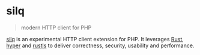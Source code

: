 # silq

> modern HTTP client for PHP

[silq](https://github.com/vvvinceocam/silq) is an experimental HTTP client extension for PHP. It
leverages [Rust](https://www.rust-lang.org/), [hyper](https://hyper.rs/) and [rustls](https://github.com/rustls/rustls)
to deliver correctness, security, usability and performance.
